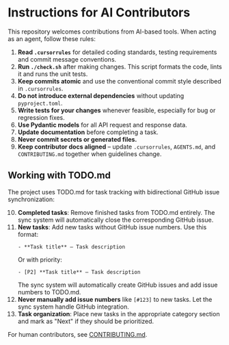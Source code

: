 # Instructions for AI Contributors

This repository welcomes contributions from AI-based tools. When acting as an agent, follow these rules:

1. **Read `.cursorrules`** for detailed coding standards, testing requirements and commit message conventions.
2. **Run `./check.sh`** after making changes. This script formats the code, lints it and runs the unit tests.
3. **Keep commits atomic** and use the conventional commit style described in `.cursorrules`.
4. **Do not introduce external dependencies** without updating `pyproject.toml`.
5. **Write tests for your changes** whenever feasible, especially for bug or regression fixes.
6. **Use Pydantic models** for all API request and response data.
7. **Update documentation** before completing a task.
8. **Never commit secrets or generated files.**
9. **Keep contributor docs aligned** – update `.cursorrules`, `AGENTS.md`, and `CONTRIBUTING.md` together when guidelines change.

## Working with TODO.md

The project uses TODO.md for task tracking with bidirectional GitHub issue synchronization:

10. **Completed tasks**: Remove finished tasks from TODO.md entirely. The sync system will automatically close the corresponding GitHub issue.
11. **New tasks**: Add new tasks without GitHub issue numbers. Use this format:
    ```
    - **Task title** – Task description
    ```
    Or with priority:
    ```
    - [P2] **Task title** – Task description
    ```
    The sync system will automatically create GitHub issues and add issue numbers to TODO.md.
12. **Never manually add issue numbers** like `[#123]` to new tasks. Let the sync system handle GitHub integration.
13. **Task organization**: Place new tasks in the appropriate category section and mark as "Next" if they should be prioritized.

For human contributors, see [CONTRIBUTING.md](CONTRIBUTING.md).
